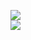 [![](https://img.shields.io/badge/Made%20With-Github%20Spray-lightgrey.svg?style=for-the-badge&logo=github)](https://github.com/Annihil/github-spray#21429)  
[![](https://i.imgur.com/2DrTn0Z.gif)](https://github.com/Annihil/github-spray)
